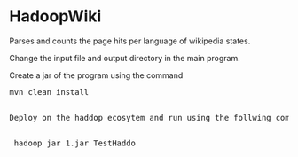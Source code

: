 # HadoopWiki
Parses and counts the page hits per language of wikipedia states.

Change the input file and output directory in the main program.

Create a jar of the program using the command 
<pre>mvn clean install<pre>

Deploy on the haddop ecosytem and run using the follwing command.

<pre> hadoop jar 1.jar TestHaddo <pre>

